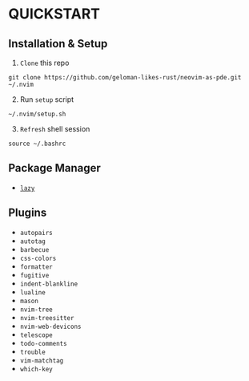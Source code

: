 # QUICKSTART

## Installation & Setup


1. `Clone` this repo
```
git clone https://github.com/geloman-likes-rust/neovim-as-pde.git ~/.nvim
```

2. Run `setup` script
```
~/.nvim/setup.sh
```

3. `Refresh` shell session
```
source ~/.bashrc
```

## Package Manager
- [`lazy`](https://github.com/folke/lazy.nvim)

## Plugins

- `autopairs`
- `autotag`
- `barbecue`
- `css-colors`
- `formatter`
- `fugitive`
- `indent-blankline`
- `lualine`
- `mason`
- `nvim-tree`
- `nvim-treesitter`
- `nvim-web-devicons`
- `telescope`
- `todo-comments`
- `trouble`
- `vim-matchtag`
- `which-key`
